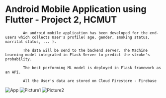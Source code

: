 # Android Mobile Application using Flutter - Project 2, HCMUT

            An android mobile application has been developed for the end-users which collects User's profile( age, gender, smoking status, marrital status, ... ).
            
            The data will be send to the backend server. The Machine Learning model integrated in Flask Server to predict the stroke's probability.
            
            The best performing ML model is deployed in Flask framework as an API.
            
            All the User's data are stored on Cloud Firestore - Firebase  
![App](https://github.com/HuynhDuKienHung/Stroke-prediction-Android-App/assets/145436494/ce7b1736-c155-4a49-a40c-cfb939d45eb9)
![Picture1](https://github.com/HuynhDuKienHung/Stroke-prediction-Android-App/assets/145436494/46e07f04-d09c-46b3-a27b-b7901da12d12)
![Picture2](https://github.com/HuynhDuKienHung/Stroke-prediction-Android-App/assets/145436494/ca28ff85-7c06-4ae3-8164-10131ecba68b)
